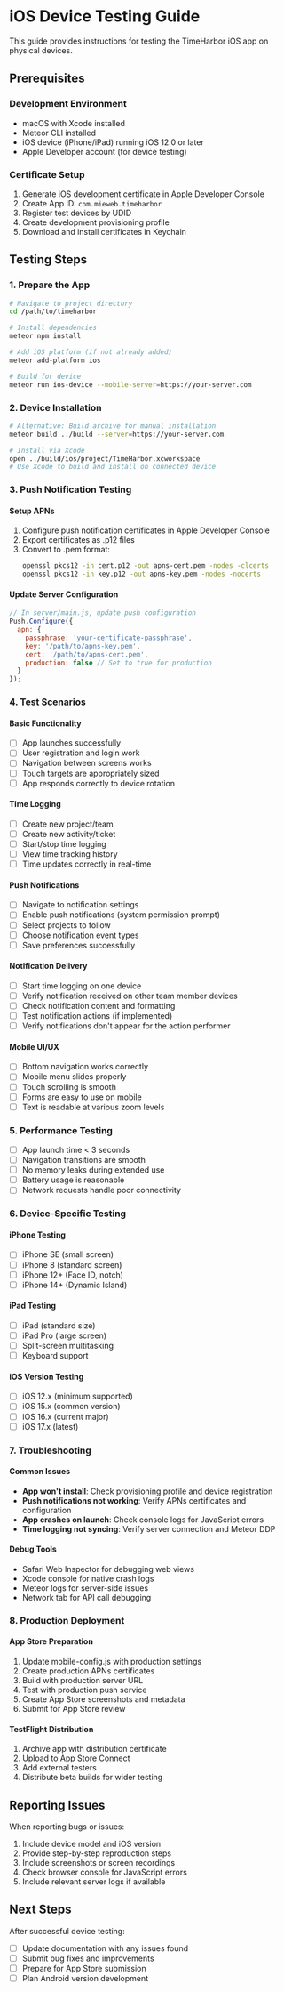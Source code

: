# iOS Device Testing Guide

This guide provides instructions for testing the TimeHarbor iOS app on physical devices.

## Prerequisites

### Development Environment
- macOS with Xcode installed
- Meteor CLI installed
- iOS device (iPhone/iPad) running iOS 12.0 or later
- Apple Developer account (for device testing)

### Certificate Setup
1. Generate iOS development certificate in Apple Developer Console
2. Create App ID: `com.mieweb.timeharbor`
3. Register test devices by UDID
4. Create development provisioning profile
5. Download and install certificates in Keychain

## Testing Steps

### 1. Prepare the App
```bash
# Navigate to project directory
cd /path/to/timeharbor

# Install dependencies
meteor npm install

# Add iOS platform (if not already added)
meteor add-platform ios

# Build for device
meteor run ios-device --mobile-server=https://your-server.com
```

### 2. Device Installation
```bash
# Alternative: Build archive for manual installation
meteor build ../build --server=https://your-server.com

# Install via Xcode
open ../build/ios/project/TimeHarbor.xcworkspace
# Use Xcode to build and install on connected device
```

### 3. Push Notification Testing

#### Setup APNs
1. Configure push notification certificates in Apple Developer Console
2. Export certificates as .p12 files
3. Convert to .pem format:
   ```bash
   openssl pkcs12 -in cert.p12 -out apns-cert.pem -nodes -clcerts
   openssl pkcs12 -in key.p12 -out apns-key.pem -nodes -nocerts
   ```

#### Update Server Configuration
```javascript
// In server/main.js, update push configuration
Push.Configure({
  apn: {
    passphrase: 'your-certificate-passphrase',
    key: '/path/to/apns-key.pem',
    cert: '/path/to/apns-cert.pem',
    production: false // Set to true for production
  }
});
```

### 4. Test Scenarios

#### Basic Functionality
- [ ] App launches successfully
- [ ] User registration and login work
- [ ] Navigation between screens works
- [ ] Touch targets are appropriately sized
- [ ] App responds correctly to device rotation

#### Time Logging
- [ ] Create new project/team
- [ ] Create new activity/ticket
- [ ] Start/stop time logging
- [ ] View time tracking history
- [ ] Time updates correctly in real-time

#### Push Notifications
- [ ] Navigate to notification settings
- [ ] Enable push notifications (system permission prompt)
- [ ] Select projects to follow
- [ ] Choose notification event types
- [ ] Save preferences successfully

#### Notification Delivery
- [ ] Start time logging on one device
- [ ] Verify notification received on other team member devices
- [ ] Check notification content and formatting
- [ ] Test notification actions (if implemented)
- [ ] Verify notifications don't appear for the action performer

#### Mobile UI/UX
- [ ] Bottom navigation works correctly
- [ ] Mobile menu slides properly
- [ ] Touch scrolling is smooth
- [ ] Forms are easy to use on mobile
- [ ] Text is readable at various zoom levels

### 5. Performance Testing
- [ ] App launch time < 3 seconds
- [ ] Navigation transitions are smooth
- [ ] No memory leaks during extended use
- [ ] Battery usage is reasonable
- [ ] Network requests handle poor connectivity

### 6. Device-Specific Testing

#### iPhone Testing
- [ ] iPhone SE (small screen)
- [ ] iPhone 8 (standard screen)
- [ ] iPhone 12+ (Face ID, notch)
- [ ] iPhone 14+ (Dynamic Island)

#### iPad Testing
- [ ] iPad (standard size)
- [ ] iPad Pro (large screen)
- [ ] Split-screen multitasking
- [ ] Keyboard support

#### iOS Version Testing
- [ ] iOS 12.x (minimum supported)
- [ ] iOS 15.x (common version)
- [ ] iOS 16.x (current major)
- [ ] iOS 17.x (latest)

### 7. Troubleshooting

#### Common Issues
- **App won't install**: Check provisioning profile and device registration
- **Push notifications not working**: Verify APNs certificates and configuration
- **App crashes on launch**: Check console logs for JavaScript errors
- **Time logging not syncing**: Verify server connection and Meteor DDP

#### Debug Tools
- Safari Web Inspector for debugging web views
- Xcode console for native crash logs
- Meteor logs for server-side issues
- Network tab for API call debugging

### 8. Production Deployment

#### App Store Preparation
1. Update mobile-config.js with production settings
2. Create production APNs certificates
3. Build with production server URL
4. Test with production push service
5. Create App Store screenshots and metadata
6. Submit for App Store review

#### TestFlight Distribution
1. Archive app with distribution certificate
2. Upload to App Store Connect
3. Add external testers
4. Distribute beta builds for wider testing

## Reporting Issues

When reporting bugs or issues:
1. Include device model and iOS version
2. Provide step-by-step reproduction steps
3. Include screenshots or screen recordings
4. Check browser console for JavaScript errors
5. Include relevant server logs if available

## Next Steps

After successful device testing:
- [ ] Update documentation with any issues found
- [ ] Submit bug fixes and improvements
- [ ] Prepare for App Store submission
- [ ] Plan Android version development